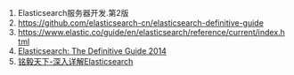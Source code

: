 

1. Elasticsearch服务器开发.第2版
2. https://github.com/elasticsearch-cn/elasticsearch-definitive-guide
3. https://www.elastic.co/guide/en/elasticsearch/reference/current/index.html
4. [Elasticsearch: The Definitive Guide 2014](https://www.elastic.co/guide/en/elasticsearch/guide/current/index.html)
5. [铭毅天下-深入详解Elasticsearch](https://elastic.blog.csdn.net/column/info/deep-elasticsearch)